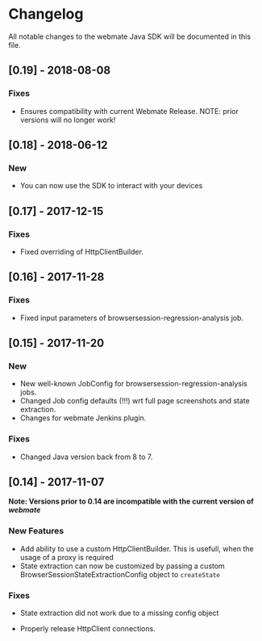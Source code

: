 # Changelog

All notable changes to the webmate Java SDK will be documented in this file.

## [0.19] - 2018-08-08

### Fixes
- Ensures compatibility with current Webmate Release. NOTE: prior versions will no longer work!

## [0.18] - 2018-06-12

### New
- You can now use the SDK to interact with your devices

## [0.17] - 2017-12-15

### Fixes
- Fixed overriding of HttpClientBuilder.

## [0.16] - 2017-11-28

### Fixes
- Fixed input parameters of browsersession-regression-analysis job.

## [0.15] - 2017-11-20

### New

- New well-known JobConfig for browsersession-regression-analysis jobs.
- Changed Job config defaults (!!!) wrt full page screenshots and state extraction.
- Changes for webmate Jenkins plugin.

### Fixes

- Changed Java version back from 8 to 7.

## [0.14] - 2017-11-07

**Note: Versions prior to 0.14 are incompatible with the current version of *webmate***

### New Features
* Add ability to use a custom HttpClientBuilder. This is usefull, when the usage of a proxy is required
* State extraction can now be customized by passing a custom BrowserSessionStateExtractionConfig object to `createState`
 
### Fixes
* State extraction did not work due to a missing config object
- Properly release HttpClient connections. 

